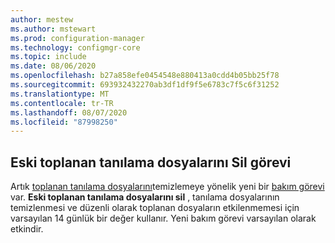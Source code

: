 ```yaml
---
author: mestew
ms.author: mstewart
ms.prod: configuration-manager
ms.technology: configmgr-core
ms.topic: include
ms.date: 08/06/2020
ms.openlocfilehash: b27a858efe0454548e880413a0cdd4b05bb25f78
ms.sourcegitcommit: 693932432270ab3df1df9f5e6783c7f5c6f31252
ms.translationtype: MT
ms.contentlocale: tr-TR
ms.lasthandoff: 08/07/2020
ms.locfileid: "87998250"
---
```

## <a name="delete-aged-collected-diagnostic-files-task"></a><a name="bkmk_logs"></a>Eski toplanan tanılama dosyalarını Sil görevi
<!--6503308-->
Artık [toplanan tanılama dosyalarını](../../../../clients/manage/client-notification.md#client-diagnostics)temizlemeye yönelik yeni bir [bakım görevi](../../../../servers/manage/maintenance-tasks.md#set-up-maintenance-tasks) var. **Eski toplanan tanılama dosyalarını sil** , tanılama dosyalarının temizlenmesi ve düzenli olarak toplanan dosyaların etkilenmemesi için varsayılan 14 günlük bir değer kullanır. Yeni bakım görevi varsayılan olarak etkindir.
